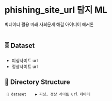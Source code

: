 # phishing_site_url 탐지 ML

빅데이터 활용 미래 사회문제 해결 아이디어 해커톤 <br><br>

## 🗄️ Dataset

+ 피싱사이트 url
+ 정상사이트 url

## 📂 Directory Structure

```
 📂 dataset    ▶︎ 피싱, 정상 사이트 url 데이터
```
